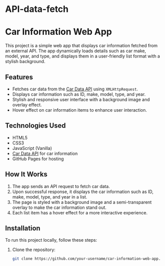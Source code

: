 # API-data-fetch

# Car Information Web App

This project is a simple web app that displays car information fetched from an external API. The app dynamically loads details such as car make, model, year, and type, and displays them in a user-friendly list format with a stylish background.

## Features

- Fetches car data from the [Car Data API](https://rapidapi.com/apis/car-data) using `XMLHttpRequest`.
- Displays car information such as ID, make, model, type, and year.
- Stylish and responsive user interface with a background image and overlay effect.
- Hover effect on car information items to enhance user interaction.

## Technologies Used

- HTML5
- CSS3
- JavaScript (Vanilla)
- [Car Data API](https://rapidapi.com/apis/car-data) for car information
- GitHub Pages for hosting

## How It Works

1. The app sends an API request to fetch car data.
2. Upon successful response, it displays the car information such as ID, make, model, type, and year in a list.
3. The page is styled with a background image and a semi-transparent overlay to make the car information stand out.
4. Each list item has a hover effect for a more interactive experience.

## Installation

To run this project locally, follow these steps:

1. Clone the repository:
   ```bash
   git clone https://github.com/your-username/car-information-web-app.git
